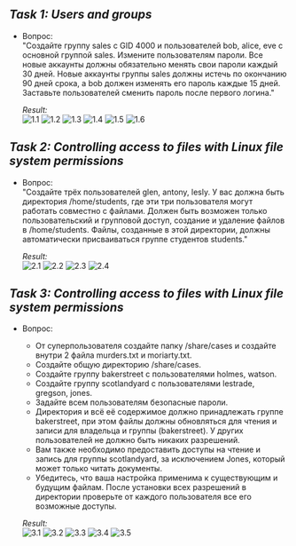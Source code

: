 ## _Task 1: Users and groups_

- Вопрос:  
  "Создайте группу sales с GID 4000 и пользователей bob, alice, eve c основной группой sales. 
  Измените пользователям пароли.
  Все новые аккаунты должны обязательно менять свои пароли каждый 30 дней.
  Новые аккаунты группы sales должны истечь по окончанию 90 дней срока, а bob должен изменять его пароль каждые 15 дней.
  Заставьте пользователей сменить пароль после первого логина."  
    
  _Result:_  
  ![1.1](img/1.1.png)
  ![1.2](img/1.2.png)
  ![1.3](img/1.3.png)
  ![1.4](img/1.4.png)
  ![1.5](img/1.5.png)
  ![1.6](img/1.6.png)
 
 
## _Task 2: Controlling access to files with Linux file system permissions_

- Вопрос:  
  "Создайте трёх пользователей glen, antony, lesly.
  У вас должна быть директория /home/students, где эти три пользователя могут работать совместно с файлами.
  Должен быть возможен только пользовательский и групповой доступ, создание и удаление файлов в /home/students. 
  Файлы, созданные в этой директории, должны автоматически присваиваться группе студентов students."  
  
  _Result:_  
  ![2.1](img/2.1.png)
  ![2.2](img/2.2.png)
  ![2.3](img/2.3.png)
  ![2.4](img/2.4.png)
  
  
## _Task 3: Controlling access to files with Linux file system permissions_

- Вопрос:  
   - От суперпользователя создайте папку /share/cases и создайте внутри 2 файла murders.txt и moriarty.txt.
   - Создайте общую директорию /share/cases.
   - Создайте группу bakerstreet с пользователями holmes, watson.
   - Создайте группу scotlandyard с пользователями lestrade, gregson, jones.
   - Задайте всем пользователям безопасные пароли.
   - Директория и всё её содержимое должно принадлежать группе bakerstreet, при этом файлы должны обновляться для чтения и записи  для владельца и группы (bakerstreet). У других пользователей не должно быть никаких разрешений. 
   - Вам также необходимо предоставить доступы на чтение и запись для группы scotlandyard, за исключением Jones, который может только читать документы.
   - Убедитесь, что ваша настройка применима к существующим и будущим файлам. После установки всех разрешений в директории проверьте от каждого пользователя все его возможные доступы.   
  
  _Result:_  
  ![3.1](img/3.1.png)
  ![3.2](img/3.2.png)
  ![3.3](img/3.3.png)
  ![3.4](img/3.4.png)
  ![3.5](img/3.5.png)



 